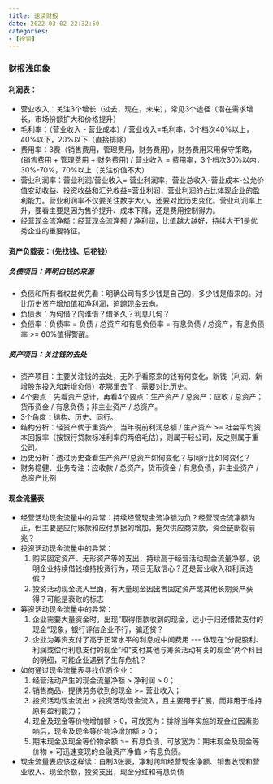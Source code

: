 ```yaml
---
title: 速读财报
date: 2022-03-02 22:32:50
categories: 
- [投资]
---
```


### 财报浅印象

#### 利润表：

- 营业收入：关注3个增长（过去，现在，未来），常见3个途径（潜在需求增长，市场份额扩大和价格提升）
- 毛利率：（营业收入 - 营业成本）/ 营业收入=毛利率，3个档次40%以上，40%以下，20%以下（直接排除）
- 费用率：3费（销售费用，管理费用，财务费用），财务费用采用保守策略，(销售费用  + 管理费用 + 财务费用) / 营业收入 = 费用率，3个档次30%以内，30%-70%，70%以上（关注价值不大）
- 营业利润率：营业利润/营业收入= 营业利润率，营业总收入-营业成本-公允价值变动收益、投资收益和汇兑收益=营业利润，营业利润的占比体现企业的盈利能力。营业利润率不仅要关注数字大小，还要对比历史变化。营业利润率上升，要看主要是因为售价提升、成本下降，还是费用控制得力。
- 经营现金流净额：经营现金流净额 / 净利润，比值越大越好，持续大于1是优秀企业的重要特征。

#### 资产负载表：（先找钱、后花钱）

##### 负债项目：弄明白钱的来源

- 负债和所有者权益优先看：明确公司有多少钱是自己的，多少钱是借来的。对比历史资产增加值和净利润，追踪现金去向。
- 负债表：为何借？向谁借？借多久？利息几何？
- 负债率：负债率 = 负债 / 总资产和有息负债率 = 有息负债 / 总资产，有息负债率 >= 60%值得警醒。

##### 资产项目：关注钱的去处

- 资产项目：主要关注钱的去处，无外乎看原来的钱有何变化，新钱（利润、新增股东投入和新增负债）花哪里去了，需要对比历史。
- 4个要点：先看资产总计，再看4个要点：生产资产 / 总资产；应收 / 总资产；货币资金 / 有息负债；非主业资产 / 总资产。
- 3个角度：结构、历史、同行。
- 结构分析：轻资产优于重资产，当年税前利润总额 / 生产资产 >= 社会平均资本回报率（按银行贷款标准利率的两倍毛估），则属于轻公司，反之则属于重公司。
- 历史分析：透过历史查看生产资产/总资产如何变化？与同行比如何变化？
- 财务稳健、业务专注：应收款 / 总资产，货币资金 / 有息负债，非主业资产 / 总资产比例

#### 现金流量表

- 经营活动现金流量中的异常：持续经营现金流净额为负？经营现金流净额为正，但主要是应付账款和应付票据的增加，拖欠供应商贷款，资金链断裂前兆？
- 投资活动现金流量中的异常：
  1. 购买固定资产、无形资产等的支出，持续高于经营活动现金流量净额，说明企业持续借钱维持投资行为，项目无敌信心？还是营业收入和利润造假？
  2. 投资活动现金流入里面，有大量现金因出售固定资产或其他长期资产获得？可能是衰败的标志
- 筹资活动现金流量中的异常：
  1. 企业需要大量资金时，出现“取得借款收到的现金，远小于归还借款支付的现金”现象，银行评估企业不行，骗还贷？
  2. 企业为筹资支付了高于正常水平的利息或中间费用 --- 体现在“分配股利、利润或偿付利息支付的现金”和“支付其他与筹资活动有关的现金”两个科目的明细，可能企业遇到了生存危机？
- 如何通过现金流量表寻找优质企业：
  1. 经营活动产生的现金流量净额 > 净利润 > 0；
  2. 销售商品、提供劳务收到的现金 >= 营业收入；
  3. 投资活动现金流出 > 投资活动现金流入，且主要用于扩展，而非用于维持原有盈利能力；
  4. 现金及现金等价物增加额 > 0，可放宽为：排除当年实施的现金红因素影响后，现金及现金等价物净增加额 > 0；
  5. 期末现金及现金等价物余额 >= 有息负债，可放宽为：期末现金及现金等价物 + 可迅速变现的金融资产净值 > 有息负债。
- 现金流量表应该这样读：自制3张表，净利润和经营现金净额、销售收现和营业收入、现金余额，投资支出，现金分红和有息负债